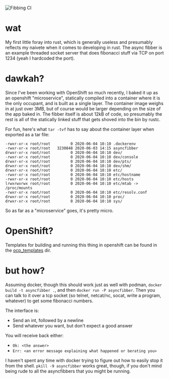 ![Fibbing CI](https://github.com/seandst/rusty-async-fibber/workflows/Fibbing%20CI/badge.svg)

# wat

My first little foray into rust, which is generally useless
and presumably reflects my naivete when it comes to developing in
rust. The async fibber is an example threaded socket server that
does fibonacci stuff via TCP on port 1234 (yeah I hardcoded the
port).

# dawkah?

Since I've been working with OpenShift so much recently, I baked it up as
an openshift "microservice", statically compiled into a container where
it is the only occupant, and is built as a single layer. The container
image weighs in at just over 3MB, but of course would be larger depending
on the size of the app baked in. The fibber itself is about 12kB of code,
so presumably the rest is all of the statically linked stuff that gets
shoved into the bin by rustc.

For fun, here's what `tar -tvf` has to say about the container layer
when exported as a tar file:

```
-rwxr-xr-x root/root         0 2020-06-04 10:10 .dockerenv
-rwxr-xr-x root/root   3230848 2020-06-03 14:15 asyncfibber
drwxr-xr-x root/root         0 2020-06-04 10:10 dev/
-rwxr-xr-x root/root         0 2020-06-04 10:10 dev/console
drwxr-xr-x root/root         0 2020-06-04 10:10 dev/pts/
drwxr-xr-x root/root         0 2020-06-04 10:10 dev/shm/
drwxr-xr-x root/root         0 2020-06-04 10:10 etc/
-rwxr-xr-x root/root         0 2020-06-04 10:10 etc/hostname
-rwxr-xr-x root/root         0 2020-06-04 10:10 etc/hosts
lrwxrwxrwx root/root         0 2020-06-04 10:10 etc/mtab -> /proc/mounts
-rwxr-xr-x root/root         0 2020-06-04 10:10 etc/resolv.conf
drwxr-xr-x root/root         0 2020-06-04 10:10 proc/
drwxr-xr-x root/root         0 2020-06-04 10:10 sys/
```

So as far as a "microservice" goes, it's pretty micro.

# OpenShift?

Templates for building and running this thing in openshift can be found in
the [ocp_templates](ocp_templates/) dir.

# but how?

Assuming docker, though this should work just as well with podman,
`docker build -t asyncfibber .`, and then `docker run -P asyncfibber`.
Then you can talk to it over a tcp socket (so telnet, netcat/nc, socat,
write a program, whatever) to get some fibonacci numbers.

The interface is:
  - Send an int, followed by a newline
  - Send whatever you want, but don't expect a good answer

You will receive back either:
  - `Ok: <the answer>`
  - `Err: <an error message explaining what happened or berating you>`

I haven't spent any time with docker trying to figure out how to easily
stop it from the shell. `pkill -9 asyncfibber` works great, though, if
you don't mind being rude to all the asyncfibbers that you might be
running.
